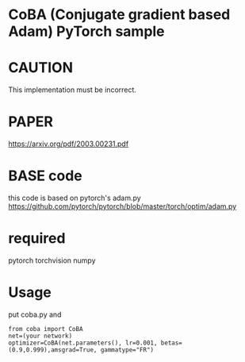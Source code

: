 # CoBA (Conjugate gradient based Adam) PyTorch sample

# CAUTION
This implementation must be incorrect.

# PAPER
https://arxiv.org/pdf/2003.00231.pdf

# BASE code
this code is based on pytorch's adam.py 
https://github.com/pytorch/pytorch/blob/master/torch/optim/adam.py

# required
pytorch
torchvision
numpy

# Usage
put coba.py and
```
from coba import CoBA
net=(your network)
optimizer=CoBA(net.parameters(), lr=0.001, betas=(0.9,0.999),amsgrad=True, gammatype="FR")
```

